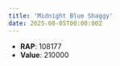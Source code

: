```yaml
---
title: 'Midnight Blue Shaggy'
date: 2025-08-05T00:00:00Z
---
```

- **RAP**: 108177
- **Value**: 210000
